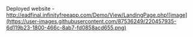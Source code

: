Deployed website - http://eadfinal.infinityfreeapp.com/Demo/View/LandingPage.php![image](https://user-images.githubusercontent.com/87536249/220457935-6d119b23-1800-466c-8ab7-fd0858acd655.png)

